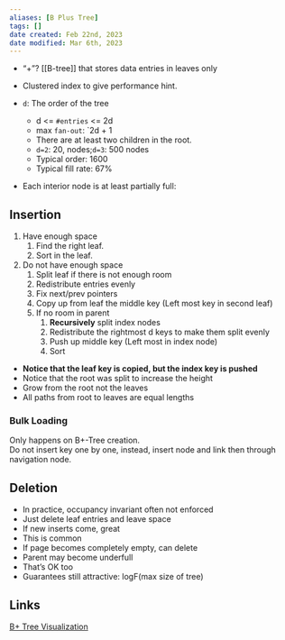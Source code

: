 ```yaml
---
aliases: [B Plus Tree]
tags: []
date created: Feb 22nd, 2023
date modified: Mar 6th, 2023
---
```

- “+”? [[B-tree]] that stores data entries in leaves only
- Clustered index to give performance hint.

- `d`: The order of the tree
	- d <= `#entries` <= 2d
	- max `fan-out`: `2d + 1
	- There are at least two children in the root.
	- `d=2`: 20, nodes;`d=3`: 500 nodes
	- Typical order: 1600
	- Typical fill rate: 67%
- Each interior node is at least partially full:

## Insertion
1. Have enough space
	1. Find the right leaf.
	2. Sort in the leaf.
 2. Do not have enough space
	 1. Split leaf if there is not enough room
	 2. Redistribute entries evenly
	 3. Fix next/prev pointers
	 4. Copy up from leaf the middle key (Left most key in second leaf)
	 5. If no room in parent
		 1. **Recursively** split index nodes
		 2. Redistribute the rightmost d keys to make them split evenly
		 3. Push up middle key (Left most in index node)
		 4. Sort
- **Notice that the leaf key is copied, but the index key is pushed**
- Notice that the root was split to increase the height
- Grow from the root not the leaves
- All paths from root to leaves are equal lengths

### Bulk Loading
Only happens on B+-Tree creation.  
Do not insert key one by one, instead, insert node and link then through navigation node.

## Deletion
- In practice, occupancy invariant often not enforced
- Just delete leaf entries and leave space
- If new inserts come, great 
- This is common
- If page becomes completely empty, can delete
- Parent may become underfull
- That’s OK too
- Guarantees still attractive: logF(max size of tree)

## Links
[B+ Tree Visualization](https://www.cs.usfca.edu/~galles/visualization/BPlusTree.html)